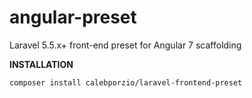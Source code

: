 # angular-preset
Laravel 5.5.x+ front-end preset for Angular 7 scaffolding

<strong>INSTALLATION</strong>

<code>composer install calebporzio/laravel-frontend-preset</code>
